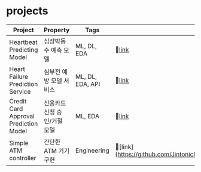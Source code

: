 # projects

| Project                  | Property             | Tags               | Github | PDF | Date                    |
|-----------------------------------|-------------------------------|--------------------|--------|--------|---------------------|
| Heartbeat Predicting Model        | 심장박동수 예측 모델        | ML, DL, EDA      | 🔗[link](https://github.com/Jintonic92/projects/tree/main/heartbeat_predicting_model)|🔗[link](https://wandering-salsa-6cf.notion.site/Heartbeat-Predicting-Model-4bb31a93b6dc4e44a54acb935a19e101)| 2021.12.27 - 2022.01.19 |
| Heart Failure Prediction Service | 심부전 예방 모델 서비스  | ML, DL, EDA, API| 🔗[link](https://github.com/Jintonic92/projects/tree/main/Heart_failture_perdiction_model_service) | 🔗[link](https://wandering-salsa-6cf.notion.site/Heart-Failure-Prediction-Service-80efc2ab77ac40949f1744dfd9008f27)| 2022.03.14 - 2022.03.24 | 
| Credit Card Approval Prediction Model | 신용카드 신청 승인/거절 모델 | ML, EDA | 🔗[link](https://github.com/Jintonic92/projects/tree/main/credit_card_approval_prediction)|🔗[link](https://wandering-salsa-6cf.notion.site/Credit-Card-Approval-Prediction-Model-c69b3582cea94bffaa08de2b6e6be360)| 2021.08.27 - 2021.09.02|
| Simple ATM controller | 간단한 ATM 기기 구현 | Engineering |🔗[link] (https://github.com/Jintonic92/projects/tree/main/Simple%20ATM%20Controller) | 🔗[link] https://github.com/Jintonic92/projects/tree/main/Simple%20ATM%20Controller | 2022.04.23 - 2022.04.24 

